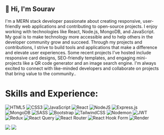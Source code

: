 ## 👋 Hi, I'm Sourav

I'm a MERN stack developer passionate about creating responsive, user-friendly web applications and contributing to open-source projects. I enjoy working with technologies like React, Node.js, MongoDB, and JavaScript. My goal is to make technology more accessible and to help others in the developer community grow and succeed. Through my projects and contributions, I strive to build tools and applications that make a difference and elevate user experiences. Some recent projects I've hosted include responsive card designs, SEO-friendly templates, and engaging mini-projects like a QR code generator and an image search engine. I'm always excited to connect with like-minded developers and collaborate on projects that bring value to the community..




<!--
- 🔭 I’m currently working on ...
- 🌱 I’m currently learning ...
- 👯 I’m looking to collaborate on ...
- 🤔 I’m looking for help with ...
- 💬 Ask me about ...
- 📫 How to reach me: ...
- 😄 Pronouns: ...
- ⚡ Fun fact: ...
-  -->


# Skills and Experience:
![HTML5](https://img.shields.io/badge/html5-%23E34F26.svg?style=for-the-badge&logo=html5&logoColor=white) ![CSS3](https://img.shields.io/badge/css3-%231572B6.svg?style=for-the-badge&logo=css3&logoColor=white) ![JavaScript](https://img.shields.io/badge/javascript-%23323330.svg?style=for-the-badge&logo=javascript&logoColor=%23F7DF1E) ![React](https://img.shields.io/badge/react-%2320232a.svg?style=for-the-badge&logo=react&logoColor=%2361DAFB) ![NodeJS](https://img.shields.io/badge/node.js-6DA55F?style=for-the-badge&logo=node.js&logoColor=white) ![Express.js](https://img.shields.io/badge/express.js-%23404d59.svg?style=for-the-badge&logo=express&logoColor=%2361DAFB) ![MongoDB](https://img.shields.io/badge/MongoDB-%234ea94b.svg?style=for-the-badge&logo=mongodb&logoColor=white) ![SASS](https://img.shields.io/badge/SASS-hotpink.svg?style=for-the-badge&logo=SASS&logoColor=white) ![Bootstrap](https://img.shields.io/badge/bootstrap-%238511FA.svg?style=for-the-badge&logo=bootstrap&logoColor=white) ![TailwindCSS](https://img.shields.io/badge/tailwindcss-%2338B2AC.svg?style=for-the-badge&logo=tailwind-css&logoColor=white) ![Nodemon](https://img.shields.io/badge/NODEMON-%23323330.svg?style=for-the-badge&logo=nodemon&logoColor=%BBDEAD) ![JWT](https://img.shields.io/badge/JWT-black?style=for-the-badge&logo=JSON%20web%20tokens) ![Redux](https://img.shields.io/badge/redux-%23593d88.svg?style=for-the-badge&logo=redux&logoColor=white) ![React Query](https://img.shields.io/badge/-React%20Query-FF4154?style=for-the-badge&logo=react%20query&logoColor=white) ![React Router](https://img.shields.io/badge/React_Router-CA4245?style=for-the-badge&logo=react-router&logoColor=white) ![React Hook Form](https://img.shields.io/badge/React%20Hook%20Form-%23EC5990.svg?style=for-the-badge&logo=reacthookform&logoColor=white)  ![Render](https://img.shields.io/badge/Render-%46E3B7.svg?style=for-the-badge&logo=render&logoColor=white) 
<!--
![](https://github-readme-stats.vercel.app/api?username=souravmanikandan&theme=radical&hide_border=false&include_all_commits=false&count_private=false)
-->
![](https://github-readme-stats.vercel.app/api?username=souravmanikandan&theme=radical&hide_border=false&include_all_commits=false&count_private=false)
![](https://raw.githubusercontent.com/vn7n24fzkq/github-profile-summary-cards-example/master/profile-summary-card-output/radical/4-productive-time.svg)







<!-- Proudly created with GPRM ( https://gprm.itsvg.in ) -->
